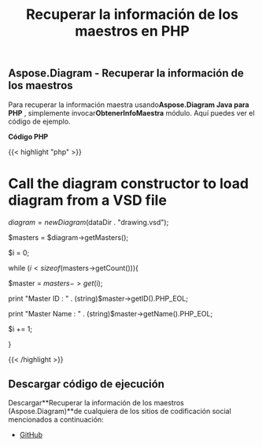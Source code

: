 ﻿---
title: Recuperar la información de los maestros en PHP
type: docs
weight: 30
url: /es/java/retrieve-the-masters-information-in-php/
---
## **Aspose.Diagram - Recuperar la información de los maestros**
 Para recuperar la información maestra usando**Aspose.Diagram Java para PHP** , simplemente invocar**ObtenerInfoMaestra** módulo. Aquí puedes ver el código de ejemplo.

**Código PHP**

{{< highlight "php" >}}

 # Call the diagram constructor to load diagram from a VSD file

$diagram = new Diagram($dataDir . "drawing.vsd");

$masters = $diagram->getMasters();

$i = 0;

while ($i<sizeof($masters->getCount())){

$master = $masters->get($i);

print "Master ID : " . (string)$master->getID().PHP_EOL;

print "Master Name : " . (string)$master->getName().PHP_EOL;

$i += 1;

}

{{< /highlight >}}
## **Descargar código de ejecución**
 Descargar**Recuperar la información de los maestros (Aspose.Diagram)**de cualquiera de los sitios de codificación social mencionados a continuación:

- [GitHub](https://github.com/asposediagram/Aspose.Diagram-for-Java/blob/master/Plugins/Aspose_Diagram_Java_for_PHP/src/aspose/diagram/WorkingwithMasters/GetMasterInfo.php)
